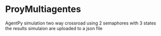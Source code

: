 # ProyMultiagentes
AgentPy simulation two way crossroad using 2 semaphores with 3 states 
the results simulaion are uploaded to a json file
